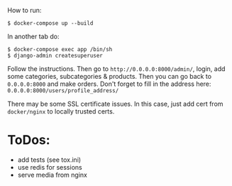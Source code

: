 How to run:

```
$ docker-compose up --build
```

In another tab do:
```
$ docker-compose exec app /bin/sh
$ django-admin createsuperuser
```

Follow the instructions.
Then go to `http://0.0.0.0:8000/admin/`, login, add some categories, 
subcategories & products.
Then you can go back to `0.0.0.0:8000` and make orders. Don't forget to fill in 
the address here: `0.0.0.0:8000/users/profile_address/`

There may be some SSL certificate issues. In this case, just add cert 
from `docker/nginx` to locally trusted certs.


ToDos:
======

* add tests (see tox.ini)
* use redis for sessions
* serve media from nginx
